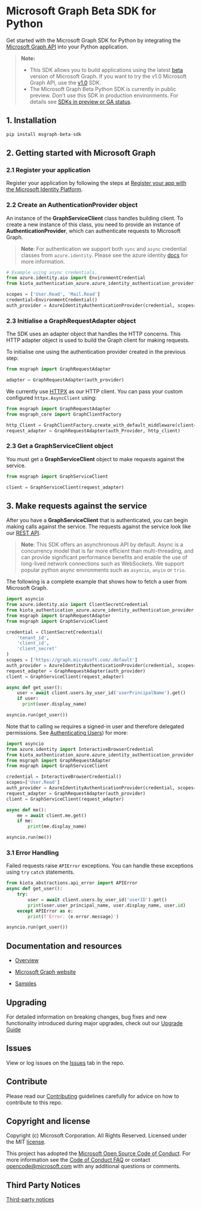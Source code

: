 # Microsoft Graph Beta SDK for Python

Get started with the Microsoft Graph SDK for Python by integrating the [Microsoft Graph API](https://docs.microsoft.com/graph/overview) into your Python application.

> **Note:** 
> * This SDK allows you to build applications using the latest [beta](https://docs.microsoft.com/graph/use-the-api#version) version of Microsoft Graph. If you want to try the v1.0 Microsoft Graph API, use the [v1.0](https://github.com/microsoftgraph/msgraph-sdk-python) SDK.
> * The Microsoft Graph Beta Python SDK is currently in public preview. Don't use this SDK in production environments. For details see [SDKs in preview or GA status](https://learn.microsoft.com/en-us/graph/sdks/sdks-overview#sdks-in-preview-or-ga-status).

## 1. Installation

```py
pip install msgraph-beta-sdk
```

## 2. Getting started with Microsoft Graph

### 2.1 Register your application

Register your application by following the steps at [Register your app with the Microsoft Identity Platform](https://docs.microsoft.com/graph/auth-register-app-v2).

### 2.2 Create an AuthenticationProvider object

An instance of the **GraphServiceClient** class handles building client. To create a new instance of this class, you need to provide an instance of **AuthenticationProvider**, which can authenticate requests to Microsoft Graph.

> **Note**: For authentication we support both `sync` and `async` credential classes from `azure.identity`. Please see the azure identity [docs](https://learn.microsoft.com/en-us/python/api/azure-identity/azure.identity?view=azure-python) for more information.

```py
# Example using async credentials.
from azure.identity.aio import EnvironmentCredential
from kiota_authentication_azure.azure_identity_authentication_provider import AzureIdentityAuthenticationProvider

scopes = ['User.Read', 'Mail.Read']
credential=EnvironmentCredential()
auth_provider = AzureIdentityAuthenticationProvider(credential, scopes=scopes)
```

### 2.3 Initialise a GraphRequestAdapter object

The SDK uses an adapter object that handles the HTTP concerns. This HTTP adapter object is used to build the Graph client for making requests.

To initialise one using the authentication provider created in the previous step:

```py
from msgraph import GraphRequestAdapter

adapter = GraphRequestAdapter(auth_provider)
```

We currently use [HTTPX](https://www.python-httpx.org/) as our HTTP client. You can pass your custom configured `httpx.AsyncClient` using:

```py
from msgraph import GraphRequestAdapter
from msgraph_core import GraphClientFactory

http_Client = GraphClientFactory.create_with_default_middleware(client=httpx.AsyncClient())
request_adapter = GraphRequestAdapter(auth_Provider, http_client)
```

### 2.3 Get a GraphServiceClient object

You must get a **GraphServiceClient** object to make requests against the service.

```py
from msgraph import GraphServiceClient

client = GraphServiceClient(request_adapter)
```

## 3. Make requests against the service

After you have a **GraphServiceClient** that is authenticated, you can begin making calls against the service. The requests against the service look like our [REST API](https://docs.microsoft.com/graph/api/overview?view=graph-rest-1.0).

> **Note**: This SDK offers an asynchronous API by default. Async is a concurrency model that is far more efficient than multi-threading, and can provide significant performance benefits and enable the use of long-lived network connections such as WebSockets. We support popular python async envronments such as `asyncio`, `anyio` or `trio`.

The following is a complete example that shows how to fetch a user from Microsoft Graph.

```py
import asyncio
from azure.identity.aio import ClientSecretCredential
from kiota_authentication_azure.azure_identity_authentication_provider import AzureIdentityAuthenticationProvider
from msgraph import GraphRequestAdapter
from msgraph import GraphServiceClient

credential = ClientSecretCredential(
    'tenant_id',
    'client_id',
    'client_secret'
)
scopes = ['https://graph.microsoft.com/.default']
auth_provider = AzureIdentityAuthenticationProvider(credential, scopes=scopes)
request_adapter = GraphRequestAdapter(auth_provider)
client = GraphServiceClient(request_adapter)

async def get_user():
    user = await client.users.by_user_id('userPrincipalName').get()
    if user:
      print(user.display_name)

asyncio.run(get_user())
```

Note that to calling `me` requires a signed-in user and therefore delegated permissions. See [Authenticating Users](https://learn.microsoft.com/en-us/python/api/overview/azure/identity-readme?view=azure-python#authenticate-users)) for more:

```py
import asyncio
from azure.identity import InteractiveBrowserCredential
from kiota_authentication_azure.azure_identity_authentication_provider import AzureIdentityAuthenticationProvider
from msgraph import GraphRequestAdapter
from msgraph import GraphServiceClient

credential = InteractiveBrowserCredential()
scopes=['User.Read']
auth_provider = AzureIdentityAuthenticationProvider(credential, scopes=scopes)
request_adapter = GraphRequestAdapter(auth_provider)
client = GraphServiceClient(request_adapter)

async def me():
    me = await client.me.get()
    if me:
        print(me.display_name)

asyncio.run(me())
```

### 3.1 Error Handling

Failed requests raise `APIError` exceptions. You can handle these exceptions using `try` `catch` statements.
```py
from kiota_abstractions.api_error import APIError
async def get_user():
    try:
        user = await client.users.by_user_id('userID').get()
        print(user.user_principal_name, user.display_name, user.id)
    except APIError as e:
        print(f'Error: {e.error.message}')

asyncio.run(get_user())
```


## Documentation and resources

* [Overview](https://docs.microsoft.com/graph/overview)

* [Microsoft Graph website](https://aka.ms/graph)

* [Samples](samples)

## Upgrading

For detailed information on breaking changes, bug fixes and new functionality introduced during major upgrades, check out our [Upgrade Guide](UPGRADING.md)


## Issues

View or log issues on the [Issues](https://github.com/microsoftgraph/msgraph-beta-sdk-python/issues) tab in the repo.

## Contribute

Please read our [Contributing](CONTRIBUTING.md) guidelines carefully for advice on how to contribute to this repo.

## Copyright and license

Copyright (c) Microsoft Corporation. All Rights Reserved. Licensed under the MIT [license](LICENSE).

This project has adopted the [Microsoft Open Source Code of Conduct](https://opensource.microsoft.com/codeofconduct/). For more information see the [Code of Conduct FAQ](https://opensource.microsoft.com/codeofconduct/faq/) or contact [opencode@microsoft.com](mailto:opencode@microsoft.com) with any additional questions or comments.

## Third Party Notices
[Third-party notices](THIRD%20PARTY%20NOTICES)
